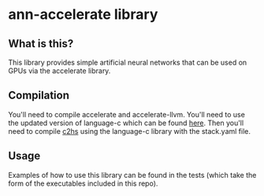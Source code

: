 # ann-accelerate library

## What is this?

This library provides simple artificial neural networks that can be used on GPUs via the accelerate library.

## Compilation

You'll need to compile accelerate and accelerate-llvm. You'll need to use the updated version of language-c which can be found [here](https://github.com/noahmartinwilliams/language-c).
Then you'll need to compile [c2hs](https://github.com/noahmartinwilliams/c2hs) using the language-c library with the stack.yaml file.

## Usage

Examples of how to use this library can be found in the tests (which take the form of the executables included in this repo).
